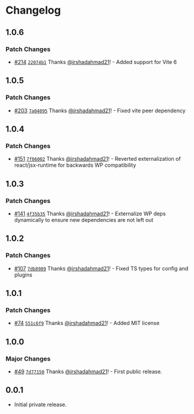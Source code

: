# Changelog

## 1.0.6

### Patch Changes

- [#214](https://github.com/wpsocio/wp-projects/pull/214) [`22074b1`](https://github.com/wpsocio/wp-projects/commit/22074b1fc7aaa540b143a9ce2c90df2198f75e8e) Thanks [@irshadahmad21](https://github.com/irshadahmad21)! - Added support for Vite 6

## 1.0.5

### Patch Changes

- [#203](https://github.com/wpsocio/wp-projects/pull/203) [`7a04095`](https://github.com/wpsocio/wp-projects/commit/7a04095a95df81c2657f2498dd916eb3e325cbcb) Thanks [@irshadahmad21](https://github.com/irshadahmad21)! - Fixed vite peer dependency

## 1.0.4

### Patch Changes

- [#151](https://github.com/wpsocio/wp-projects/pull/151) [`7f06002`](https://github.com/wpsocio/wp-projects/commit/7f06002dd4b9b31cc4c4fc9320444ac7e1885c26) Thanks [@irshadahmad21](https://github.com/irshadahmad21)! - Reverted externalization of react/jsx-runtime for backwards WP compatibility

## 1.0.3

### Patch Changes

- [#141](https://github.com/wpsocio/wp-projects/pull/141) [`4f35b35`](https://github.com/wpsocio/wp-projects/commit/4f35b354a69ff9cf1813b9d84f42a2581f352ed9) Thanks [@irshadahmad21](https://github.com/irshadahmad21)! - Externalize WP deps dynamically to ensure new dependencies are not left out

## 1.0.2

### Patch Changes

- [#107](https://github.com/wpsocio/wp-projects/pull/107) [`7db8989`](https://github.com/wpsocio/wp-projects/commit/7db898958d0a2dd4e6e69b3ea14f328d0a7884f5) Thanks [@irshadahmad21](https://github.com/irshadahmad21)! - Fixed TS types for config and plugins

## 1.0.1

### Patch Changes

- [#74](https://github.com/wpsocio/wp-projects/pull/74) [`551c6f9`](https://github.com/wpsocio/wp-projects/commit/551c6f955ff213fd5330746afdbd826e582cffa6) Thanks [@irshadahmad21](https://github.com/irshadahmad21)! - Added MIT license

## 1.0.0

### Major Changes

- [#49](https://github.com/wpsocio/wp-projects/pull/49) [`7d77150`](https://github.com/wpsocio/wp-projects/commit/7d771509c28c42b4d3e87491bbf2fd6b7ae4e8af) Thanks [@irshadahmad21](https://github.com/irshadahmad21)! - First public release.

## 0.0.1

- Initial private release.
